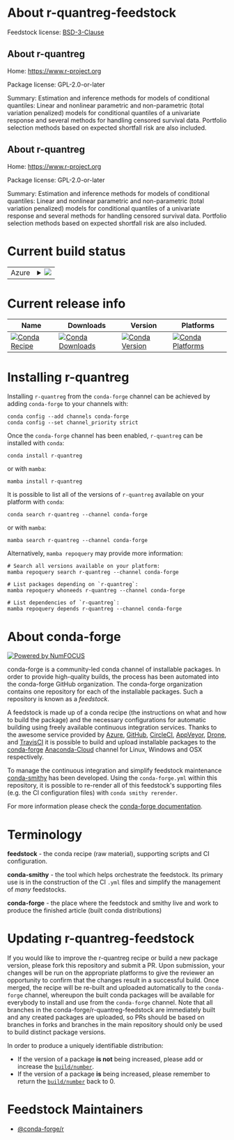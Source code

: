 About r-quantreg-feedstock
==========================

Feedstock license: [BSD-3-Clause](https://github.com/conda-forge/r-quantreg-feedstock/blob/main/LICENSE.txt)


About r-quantreg
----------------

Home: https://www.r-project.org

Package license: GPL-2.0-or-later

Summary: Estimation and inference methods for models of conditional quantiles:  Linear and nonlinear parametric and non-parametric (total variation penalized) models  for conditional quantiles of a univariate response and several methods for handling censored survival data.  Portfolio selection methods based on expected shortfall risk are also included.

About r-quantreg
----------------

Home: https://www.r-project.org

Package license: GPL-2.0-or-later

Summary: Estimation and inference methods for models of conditional quantiles:  Linear and nonlinear parametric and non-parametric (total variation penalized) models  for conditional quantiles of a univariate response and several methods for handling censored survival data.  Portfolio selection methods based on expected shortfall risk are also included.

Current build status
====================


<table>
    
  <tr>
    <td>Azure</td>
    <td>
      <details>
        <summary>
          <a href="https://dev.azure.com/conda-forge/feedstock-builds/_build/latest?definitionId=1489&branchName=main">
            <img src="https://dev.azure.com/conda-forge/feedstock-builds/_apis/build/status/r-quantreg-feedstock?branchName=main">
          </a>
        </summary>
        <table>
          <thead><tr><th>Variant</th><th>Status</th></tr></thead>
          <tbody><tr>
              <td>linux_64_r_base4.2</td>
              <td>
                <a href="https://dev.azure.com/conda-forge/feedstock-builds/_build/latest?definitionId=1489&branchName=main">
                  <img src="https://dev.azure.com/conda-forge/feedstock-builds/_apis/build/status/r-quantreg-feedstock?branchName=main&jobName=linux&configuration=linux%20linux_64_r_base4.2" alt="variant">
                </a>
              </td>
            </tr><tr>
              <td>linux_64_r_base4.3</td>
              <td>
                <a href="https://dev.azure.com/conda-forge/feedstock-builds/_build/latest?definitionId=1489&branchName=main">
                  <img src="https://dev.azure.com/conda-forge/feedstock-builds/_apis/build/status/r-quantreg-feedstock?branchName=main&jobName=linux&configuration=linux%20linux_64_r_base4.3" alt="variant">
                </a>
              </td>
            </tr><tr>
              <td>osx_64_r_base4.2</td>
              <td>
                <a href="https://dev.azure.com/conda-forge/feedstock-builds/_build/latest?definitionId=1489&branchName=main">
                  <img src="https://dev.azure.com/conda-forge/feedstock-builds/_apis/build/status/r-quantreg-feedstock?branchName=main&jobName=osx&configuration=osx%20osx_64_r_base4.2" alt="variant">
                </a>
              </td>
            </tr><tr>
              <td>osx_64_r_base4.3</td>
              <td>
                <a href="https://dev.azure.com/conda-forge/feedstock-builds/_build/latest?definitionId=1489&branchName=main">
                  <img src="https://dev.azure.com/conda-forge/feedstock-builds/_apis/build/status/r-quantreg-feedstock?branchName=main&jobName=osx&configuration=osx%20osx_64_r_base4.3" alt="variant">
                </a>
              </td>
            </tr><tr>
              <td>osx_arm64_r_base4.2</td>
              <td>
                <a href="https://dev.azure.com/conda-forge/feedstock-builds/_build/latest?definitionId=1489&branchName=main">
                  <img src="https://dev.azure.com/conda-forge/feedstock-builds/_apis/build/status/r-quantreg-feedstock?branchName=main&jobName=osx&configuration=osx%20osx_arm64_r_base4.2" alt="variant">
                </a>
              </td>
            </tr><tr>
              <td>osx_arm64_r_base4.3</td>
              <td>
                <a href="https://dev.azure.com/conda-forge/feedstock-builds/_build/latest?definitionId=1489&branchName=main">
                  <img src="https://dev.azure.com/conda-forge/feedstock-builds/_apis/build/status/r-quantreg-feedstock?branchName=main&jobName=osx&configuration=osx%20osx_arm64_r_base4.3" alt="variant">
                </a>
              </td>
            </tr><tr>
              <td>win_64</td>
              <td>
                <a href="https://dev.azure.com/conda-forge/feedstock-builds/_build/latest?definitionId=1489&branchName=main">
                  <img src="https://dev.azure.com/conda-forge/feedstock-builds/_apis/build/status/r-quantreg-feedstock?branchName=main&jobName=win&configuration=win%20win_64_" alt="variant">
                </a>
              </td>
            </tr>
          </tbody>
        </table>
      </details>
    </td>
  </tr>
</table>

Current release info
====================

| Name | Downloads | Version | Platforms |
| --- | --- | --- | --- |
| [![Conda Recipe](https://img.shields.io/badge/recipe-r--quantreg-green.svg)](https://anaconda.org/conda-forge/r-quantreg) | [![Conda Downloads](https://img.shields.io/conda/dn/conda-forge/r-quantreg.svg)](https://anaconda.org/conda-forge/r-quantreg) | [![Conda Version](https://img.shields.io/conda/vn/conda-forge/r-quantreg.svg)](https://anaconda.org/conda-forge/r-quantreg) | [![Conda Platforms](https://img.shields.io/conda/pn/conda-forge/r-quantreg.svg)](https://anaconda.org/conda-forge/r-quantreg) |

Installing r-quantreg
=====================

Installing `r-quantreg` from the `conda-forge` channel can be achieved by adding `conda-forge` to your channels with:

```
conda config --add channels conda-forge
conda config --set channel_priority strict
```

Once the `conda-forge` channel has been enabled, `r-quantreg` can be installed with `conda`:

```
conda install r-quantreg
```

or with `mamba`:

```
mamba install r-quantreg
```

It is possible to list all of the versions of `r-quantreg` available on your platform with `conda`:

```
conda search r-quantreg --channel conda-forge
```

or with `mamba`:

```
mamba search r-quantreg --channel conda-forge
```

Alternatively, `mamba repoquery` may provide more information:

```
# Search all versions available on your platform:
mamba repoquery search r-quantreg --channel conda-forge

# List packages depending on `r-quantreg`:
mamba repoquery whoneeds r-quantreg --channel conda-forge

# List dependencies of `r-quantreg`:
mamba repoquery depends r-quantreg --channel conda-forge
```


About conda-forge
=================

[![Powered by
NumFOCUS](https://img.shields.io/badge/powered%20by-NumFOCUS-orange.svg?style=flat&colorA=E1523D&colorB=007D8A)](https://numfocus.org)

conda-forge is a community-led conda channel of installable packages.
In order to provide high-quality builds, the process has been automated into the
conda-forge GitHub organization. The conda-forge organization contains one repository
for each of the installable packages. Such a repository is known as a *feedstock*.

A feedstock is made up of a conda recipe (the instructions on what and how to build
the package) and the necessary configurations for automatic building using freely
available continuous integration services. Thanks to the awesome service provided by
[Azure](https://azure.microsoft.com/en-us/services/devops/), [GitHub](https://github.com/),
[CircleCI](https://circleci.com/), [AppVeyor](https://www.appveyor.com/),
[Drone](https://cloud.drone.io/welcome), and [TravisCI](https://travis-ci.com/)
it is possible to build and upload installable packages to the
[conda-forge](https://anaconda.org/conda-forge) [Anaconda-Cloud](https://anaconda.org/)
channel for Linux, Windows and OSX respectively.

To manage the continuous integration and simplify feedstock maintenance
[conda-smithy](https://github.com/conda-forge/conda-smithy) has been developed.
Using the ``conda-forge.yml`` within this repository, it is possible to re-render all of
this feedstock's supporting files (e.g. the CI configuration files) with ``conda smithy rerender``.

For more information please check the [conda-forge documentation](https://conda-forge.org/docs/).

Terminology
===========

**feedstock** - the conda recipe (raw material), supporting scripts and CI configuration.

**conda-smithy** - the tool which helps orchestrate the feedstock.
                   Its primary use is in the construction of the CI ``.yml`` files
                   and simplify the management of *many* feedstocks.

**conda-forge** - the place where the feedstock and smithy live and work to
                  produce the finished article (built conda distributions)


Updating r-quantreg-feedstock
=============================

If you would like to improve the r-quantreg recipe or build a new
package version, please fork this repository and submit a PR. Upon submission,
your changes will be run on the appropriate platforms to give the reviewer an
opportunity to confirm that the changes result in a successful build. Once
merged, the recipe will be re-built and uploaded automatically to the
`conda-forge` channel, whereupon the built conda packages will be available for
everybody to install and use from the `conda-forge` channel.
Note that all branches in the conda-forge/r-quantreg-feedstock are
immediately built and any created packages are uploaded, so PRs should be based
on branches in forks and branches in the main repository should only be used to
build distinct package versions.

In order to produce a uniquely identifiable distribution:
 * If the version of a package **is not** being increased, please add or increase
   the [``build/number``](https://docs.conda.io/projects/conda-build/en/latest/resources/define-metadata.html#build-number-and-string).
 * If the version of a package **is** being increased, please remember to return
   the [``build/number``](https://docs.conda.io/projects/conda-build/en/latest/resources/define-metadata.html#build-number-and-string)
   back to 0.

Feedstock Maintainers
=====================

* [@conda-forge/r](https://github.com/conda-forge/r/)

